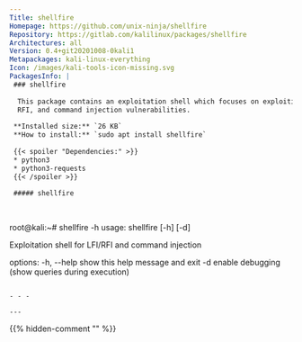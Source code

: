 ```yaml
---
Title: shellfire
Homepage: https://github.com/unix-ninja/shellfire
Repository: https://gitlab.com/kalilinux/packages/shellfire
Architectures: all
Version: 0.4+git20201008-0kali1
Metapackages: kali-linux-everything 
Icon: /images/kali-tools-icon-missing.svg
PackagesInfo: |
 ### shellfire
 
  This package contains an exploitation shell which focuses on exploiting LFI,
  RFI, and command injection vulnerabilities.
 
 **Installed size:** `26 KB`  
 **How to install:** `sudo apt install shellfire`  
 
 {{< spoiler "Dependencies:" >}}
 * python3
 * python3-requests
 {{< /spoiler >}}
 
 ##### shellfire
 
 
 ```
 root@kali:~# shellfire -h
 usage: shellfire [-h] [-d]
 
 Exploitation shell for LFI/RFI and command injection
 
 options:
   -h, --help  show this help message and exit
   -d          enable debugging (show queries during execution)
 ```
 
 - - -
 
---
```

{{% hidden-comment "<!--Do not edit anything above this line-->" %}}
